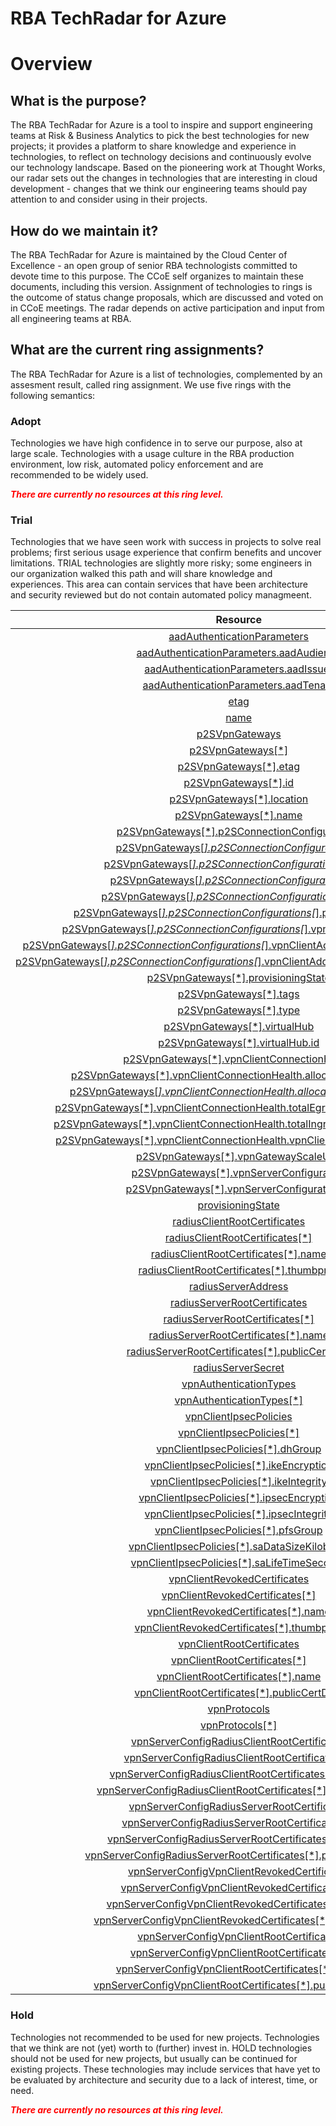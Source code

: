 
RBA TechRadar for Azure
=======================

# Overview

## What is the purpose?


The RBA TechRadar for Azure is a tool to inspire and support engineering teams at Risk & Business Analytics to pick the best technologies for new projects; it provides a platform to share knowledge and experience in technologies, to reflect on technology decisions and continuously evolve our technology landscape.  Based on the pioneering work at Thought Works, our radar sets out the changes in technologies that are interesting in cloud development - changes that we think our engineering teams should pay attention to and consider using in their projects.
## How do we maintain it?


The RBA TechRadar for Azure is maintained by the Cloud Center of Excellence - an open group of senior RBA technologists committed to devote time to this purpose.  The CCoE self organizes to maintain these documents, including this version.  Assignment of technologies to rings is the outcome of status change proposals, which are discussed and voted on in CCoE meetings.  The radar depends on active participation and input from all engineering teams at RBA.
## What are the current ring assignments?


The RBA TechRadar for Azure is a list of technologies, complemented by an assesment result, called ring assignment.  We use five rings with the following semantics:
### Adopt


Technologies we have high confidence in to serve our purpose, also at large scale.  Technologies with a usage culture in the RBA production environment, low risk, automated policy enforcement and are recommended to be widely used.  
  
***<font color="red"> There are currently no resources at this ring level. </font>***
### Trial


Technologies that we have seen work with success in projects to solve real problems;  first serious usage experience that confirm benefits and uncover limitations.  TRIAL technologies are slightly more risky; some engineers in our organization walked this path and will share knowledge and experiences.  This area can contain services that have been architecture and security reviewed but do not contain automated policy managmeent.  

|Resource|Description|Path|Status|
| :---: | :---: | :---: | :---: |
|[aadAuthenticationParameters](https://github.com/openrba/python-azure-techradar/blob/master/Microsoft.Network/vpnServerConfigurations/aadAuthenticationParameters/README.md)|UNKNOWN|Microsoft.Network/vpnServerConfigurations/aadAuthenticationParameters|TRIAL|
|[aadAuthenticationParameters.aadAudience](https://github.com/openrba/python-azure-techradar/blob/master/Microsoft.Network/vpnServerConfigurations/aadAuthenticationParameters.aadAudience/README.md)|UNKNOWN|Microsoft.Network/vpnServerConfigurations/aadAuthenticationParameters.aadAudience|TRIAL|
|[aadAuthenticationParameters.aadIssuer](https://github.com/openrba/python-azure-techradar/blob/master/Microsoft.Network/vpnServerConfigurations/aadAuthenticationParameters.aadIssuer/README.md)|UNKNOWN|Microsoft.Network/vpnServerConfigurations/aadAuthenticationParameters.aadIssuer|TRIAL|
|[aadAuthenticationParameters.aadTenant](https://github.com/openrba/python-azure-techradar/blob/master/Microsoft.Network/vpnServerConfigurations/aadAuthenticationParameters.aadTenant/README.md)|UNKNOWN|Microsoft.Network/vpnServerConfigurations/aadAuthenticationParameters.aadTenant|TRIAL|
|[etag](https://github.com/openrba/python-azure-techradar/blob/master/Microsoft.Network/vpnServerConfigurations/etag/README.md)|UNKNOWN|Microsoft.Network/vpnServerConfigurations/etag|TRIAL|
|[name](https://github.com/openrba/python-azure-techradar/blob/master/Microsoft.Network/vpnServerConfigurations/name/README.md)|UNKNOWN|Microsoft.Network/vpnServerConfigurations/name|TRIAL|
|[p2SVpnGateways](https://github.com/openrba/python-azure-techradar/blob/master/Microsoft.Network/vpnServerConfigurations/p2SVpnGateways/README.md)|UNKNOWN|Microsoft.Network/vpnServerConfigurations/p2SVpnGateways|TRIAL|
|[p2SVpnGateways[*]](https://github.com/openrba/python-azure-techradar/blob/master/Microsoft.Network/vpnServerConfigurations/p2SVpnGateways[*]/README.md)|UNKNOWN|Microsoft.Network/vpnServerConfigurations/p2SVpnGateways[*]|TRIAL|
|[p2SVpnGateways[*].etag](https://github.com/openrba/python-azure-techradar/blob/master/Microsoft.Network/vpnServerConfigurations/p2SVpnGateways[*].etag/README.md)|UNKNOWN|Microsoft.Network/vpnServerConfigurations/p2SVpnGateways[*].etag|TRIAL|
|[p2SVpnGateways[*].id](https://github.com/openrba/python-azure-techradar/blob/master/Microsoft.Network/vpnServerConfigurations/p2SVpnGateways[*].id/README.md)|UNKNOWN|Microsoft.Network/vpnServerConfigurations/p2SVpnGateways[*].id|TRIAL|
|[p2SVpnGateways[*].location](https://github.com/openrba/python-azure-techradar/blob/master/Microsoft.Network/vpnServerConfigurations/p2SVpnGateways[*].location/README.md)|UNKNOWN|Microsoft.Network/vpnServerConfigurations/p2SVpnGateways[*].location|TRIAL|
|[p2SVpnGateways[*].name](https://github.com/openrba/python-azure-techradar/blob/master/Microsoft.Network/vpnServerConfigurations/p2SVpnGateways[*].name/README.md)|UNKNOWN|Microsoft.Network/vpnServerConfigurations/p2SVpnGateways[*].name|TRIAL|
|[p2SVpnGateways[*].p2SConnectionConfigurations](https://github.com/openrba/python-azure-techradar/blob/master/Microsoft.Network/vpnServerConfigurations/p2SVpnGateways[*].p2SConnectionConfigurations/README.md)|UNKNOWN|Microsoft.Network/vpnServerConfigurations/p2SVpnGateways[*].p2SConnectionConfigurations|TRIAL|
|[p2SVpnGateways[*].p2SConnectionConfigurations[*]](https://github.com/openrba/python-azure-techradar/blob/master/Microsoft.Network/vpnServerConfigurations/p2SVpnGateways[*].p2SConnectionConfigurations[*]/README.md)|UNKNOWN|Microsoft.Network/vpnServerConfigurations/p2SVpnGateways[*].p2SConnectionConfigurations[*]|TRIAL|
|[p2SVpnGateways[*].p2SConnectionConfigurations[*].etag](https://github.com/openrba/python-azure-techradar/blob/master/Microsoft.Network/vpnServerConfigurations/p2SVpnGateways[*].p2SConnectionConfigurations[*].etag/README.md)|UNKNOWN|Microsoft.Network/vpnServerConfigurations/p2SVpnGateways[*].p2SConnectionConfigurations[*].etag|TRIAL|
|[p2SVpnGateways[*].p2SConnectionConfigurations[*].id](https://github.com/openrba/python-azure-techradar/blob/master/Microsoft.Network/vpnServerConfigurations/p2SVpnGateways[*].p2SConnectionConfigurations[*].id/README.md)|UNKNOWN|Microsoft.Network/vpnServerConfigurations/p2SVpnGateways[*].p2SConnectionConfigurations[*].id|TRIAL|
|[p2SVpnGateways[*].p2SConnectionConfigurations[*].name](https://github.com/openrba/python-azure-techradar/blob/master/Microsoft.Network/vpnServerConfigurations/p2SVpnGateways[*].p2SConnectionConfigurations[*].name/README.md)|UNKNOWN|Microsoft.Network/vpnServerConfigurations/p2SVpnGateways[*].p2SConnectionConfigurations[*].name|TRIAL|
|[p2SVpnGateways[*].p2SConnectionConfigurations[*].provisioningState](https://github.com/openrba/python-azure-techradar/blob/master/Microsoft.Network/vpnServerConfigurations/p2SVpnGateways[*].p2SConnectionConfigurations[*].provisioningState/README.md)|UNKNOWN|Microsoft.Network/vpnServerConfigurations/p2SVpnGateways[*].p2SConnectionConfigurations[*].provisioningState|TRIAL|
|[p2SVpnGateways[*].p2SConnectionConfigurations[*].vpnClientAddressPool](https://github.com/openrba/python-azure-techradar/blob/master/Microsoft.Network/vpnServerConfigurations/p2SVpnGateways[*].p2SConnectionConfigurations[*].vpnClientAddressPool/README.md)|UNKNOWN|Microsoft.Network/vpnServerConfigurations/p2SVpnGateways[*].p2SConnectionConfigurations[*].vpnClientAddressPool|TRIAL|
|[p2SVpnGateways[*].p2SConnectionConfigurations[*].vpnClientAddressPool.addressPrefixes](https://github.com/openrba/python-azure-techradar/blob/master/Microsoft.Network/vpnServerConfigurations/p2SVpnGateways[*].p2SConnectionConfigurations[*].vpnClientAddressPool.addressPrefixes/README.md)|UNKNOWN|Microsoft.Network/vpnServerConfigurations/p2SVpnGateways[*].p2SConnectionConfigurations[*].vpnClientAddressPool.addressPrefixes|TRIAL|
|[p2SVpnGateways[*].p2SConnectionConfigurations[*].vpnClientAddressPool.addressPrefixes[*]](https://github.com/openrba/python-azure-techradar/blob/master/Microsoft.Network/vpnServerConfigurations/p2SVpnGateways[*].p2SConnectionConfigurations[*].vpnClientAddressPool.addressPrefixes[*]/README.md)|UNKNOWN|Microsoft.Network/vpnServerConfigurations/p2SVpnGateways[*].p2SConnectionConfigurations[*].vpnClientAddressPool.addressPrefixes[*]|TRIAL|
|[p2SVpnGateways[*].provisioningState](https://github.com/openrba/python-azure-techradar/blob/master/Microsoft.Network/vpnServerConfigurations/p2SVpnGateways[*].provisioningState/README.md)|UNKNOWN|Microsoft.Network/vpnServerConfigurations/p2SVpnGateways[*].provisioningState|TRIAL|
|[p2SVpnGateways[*].tags](https://github.com/openrba/python-azure-techradar/blob/master/Microsoft.Network/vpnServerConfigurations/p2SVpnGateways[*].tags/README.md)|UNKNOWN|Microsoft.Network/vpnServerConfigurations/p2SVpnGateways[*].tags|TRIAL|
|[p2SVpnGateways[*].type](https://github.com/openrba/python-azure-techradar/blob/master/Microsoft.Network/vpnServerConfigurations/p2SVpnGateways[*].type/README.md)|UNKNOWN|Microsoft.Network/vpnServerConfigurations/p2SVpnGateways[*].type|TRIAL|
|[p2SVpnGateways[*].virtualHub](https://github.com/openrba/python-azure-techradar/blob/master/Microsoft.Network/vpnServerConfigurations/p2SVpnGateways[*].virtualHub/README.md)|UNKNOWN|Microsoft.Network/vpnServerConfigurations/p2SVpnGateways[*].virtualHub|TRIAL|
|[p2SVpnGateways[*].virtualHub.id](https://github.com/openrba/python-azure-techradar/blob/master/Microsoft.Network/vpnServerConfigurations/p2SVpnGateways[*].virtualHub.id/README.md)|UNKNOWN|Microsoft.Network/vpnServerConfigurations/p2SVpnGateways[*].virtualHub.id|TRIAL|
|[p2SVpnGateways[*].vpnClientConnectionHealth](https://github.com/openrba/python-azure-techradar/blob/master/Microsoft.Network/vpnServerConfigurations/p2SVpnGateways[*].vpnClientConnectionHealth/README.md)|UNKNOWN|Microsoft.Network/vpnServerConfigurations/p2SVpnGateways[*].vpnClientConnectionHealth|TRIAL|
|[p2SVpnGateways[*].vpnClientConnectionHealth.allocatedIpAddresses](https://github.com/openrba/python-azure-techradar/blob/master/Microsoft.Network/vpnServerConfigurations/p2SVpnGateways[*].vpnClientConnectionHealth.allocatedIpAddresses/README.md)|UNKNOWN|Microsoft.Network/vpnServerConfigurations/p2SVpnGateways[*].vpnClientConnectionHealth.allocatedIpAddresses|TRIAL|
|[p2SVpnGateways[*].vpnClientConnectionHealth.allocatedIpAddresses[*]](https://github.com/openrba/python-azure-techradar/blob/master/Microsoft.Network/vpnServerConfigurations/p2SVpnGateways[*].vpnClientConnectionHealth.allocatedIpAddresses[*]/README.md)|UNKNOWN|Microsoft.Network/vpnServerConfigurations/p2SVpnGateways[*].vpnClientConnectionHealth.allocatedIpAddresses[*]|TRIAL|
|[p2SVpnGateways[*].vpnClientConnectionHealth.totalEgressBytesTransferred](https://github.com/openrba/python-azure-techradar/blob/master/Microsoft.Network/vpnServerConfigurations/p2SVpnGateways[*].vpnClientConnectionHealth.totalEgressBytesTransferred/README.md)|UNKNOWN|Microsoft.Network/vpnServerConfigurations/p2SVpnGateways[*].vpnClientConnectionHealth.totalEgressBytesTransferred|TRIAL|
|[p2SVpnGateways[*].vpnClientConnectionHealth.totalIngressBytesTransferred](https://github.com/openrba/python-azure-techradar/blob/master/Microsoft.Network/vpnServerConfigurations/p2SVpnGateways[*].vpnClientConnectionHealth.totalIngressBytesTransferred/README.md)|UNKNOWN|Microsoft.Network/vpnServerConfigurations/p2SVpnGateways[*].vpnClientConnectionHealth.totalIngressBytesTransferred|TRIAL|
|[p2SVpnGateways[*].vpnClientConnectionHealth.vpnClientConnectionsCount](https://github.com/openrba/python-azure-techradar/blob/master/Microsoft.Network/vpnServerConfigurations/p2SVpnGateways[*].vpnClientConnectionHealth.vpnClientConnectionsCount/README.md)|UNKNOWN|Microsoft.Network/vpnServerConfigurations/p2SVpnGateways[*].vpnClientConnectionHealth.vpnClientConnectionsCount|TRIAL|
|[p2SVpnGateways[*].vpnGatewayScaleUnit](https://github.com/openrba/python-azure-techradar/blob/master/Microsoft.Network/vpnServerConfigurations/p2SVpnGateways[*].vpnGatewayScaleUnit/README.md)|UNKNOWN|Microsoft.Network/vpnServerConfigurations/p2SVpnGateways[*].vpnGatewayScaleUnit|TRIAL|
|[p2SVpnGateways[*].vpnServerConfiguration](https://github.com/openrba/python-azure-techradar/blob/master/Microsoft.Network/vpnServerConfigurations/p2SVpnGateways[*].vpnServerConfiguration/README.md)|UNKNOWN|Microsoft.Network/vpnServerConfigurations/p2SVpnGateways[*].vpnServerConfiguration|TRIAL|
|[p2SVpnGateways[*].vpnServerConfiguration.id](https://github.com/openrba/python-azure-techradar/blob/master/Microsoft.Network/vpnServerConfigurations/p2SVpnGateways[*].vpnServerConfiguration.id/README.md)|UNKNOWN|Microsoft.Network/vpnServerConfigurations/p2SVpnGateways[*].vpnServerConfiguration.id|TRIAL|
|[provisioningState](https://github.com/openrba/python-azure-techradar/blob/master/Microsoft.Network/vpnServerConfigurations/provisioningState/README.md)|UNKNOWN|Microsoft.Network/vpnServerConfigurations/provisioningState|TRIAL|
|[radiusClientRootCertificates](https://github.com/openrba/python-azure-techradar/blob/master/Microsoft.Network/vpnServerConfigurations/radiusClientRootCertificates/README.md)|UNKNOWN|Microsoft.Network/vpnServerConfigurations/radiusClientRootCertificates|TRIAL|
|[radiusClientRootCertificates[*]](https://github.com/openrba/python-azure-techradar/blob/master/Microsoft.Network/vpnServerConfigurations/radiusClientRootCertificates[*]/README.md)|UNKNOWN|Microsoft.Network/vpnServerConfigurations/radiusClientRootCertificates[*]|TRIAL|
|[radiusClientRootCertificates[*].name](https://github.com/openrba/python-azure-techradar/blob/master/Microsoft.Network/vpnServerConfigurations/radiusClientRootCertificates[*].name/README.md)|UNKNOWN|Microsoft.Network/vpnServerConfigurations/radiusClientRootCertificates[*].name|TRIAL|
|[radiusClientRootCertificates[*].thumbprint](https://github.com/openrba/python-azure-techradar/blob/master/Microsoft.Network/vpnServerConfigurations/radiusClientRootCertificates[*].thumbprint/README.md)|UNKNOWN|Microsoft.Network/vpnServerConfigurations/radiusClientRootCertificates[*].thumbprint|TRIAL|
|[radiusServerAddress](https://github.com/openrba/python-azure-techradar/blob/master/Microsoft.Network/vpnServerConfigurations/radiusServerAddress/README.md)|UNKNOWN|Microsoft.Network/vpnServerConfigurations/radiusServerAddress|TRIAL|
|[radiusServerRootCertificates](https://github.com/openrba/python-azure-techradar/blob/master/Microsoft.Network/vpnServerConfigurations/radiusServerRootCertificates/README.md)|UNKNOWN|Microsoft.Network/vpnServerConfigurations/radiusServerRootCertificates|TRIAL|
|[radiusServerRootCertificates[*]](https://github.com/openrba/python-azure-techradar/blob/master/Microsoft.Network/vpnServerConfigurations/radiusServerRootCertificates[*]/README.md)|UNKNOWN|Microsoft.Network/vpnServerConfigurations/radiusServerRootCertificates[*]|TRIAL|
|[radiusServerRootCertificates[*].name](https://github.com/openrba/python-azure-techradar/blob/master/Microsoft.Network/vpnServerConfigurations/radiusServerRootCertificates[*].name/README.md)|UNKNOWN|Microsoft.Network/vpnServerConfigurations/radiusServerRootCertificates[*].name|TRIAL|
|[radiusServerRootCertificates[*].publicCertData](https://github.com/openrba/python-azure-techradar/blob/master/Microsoft.Network/vpnServerConfigurations/radiusServerRootCertificates[*].publicCertData/README.md)|UNKNOWN|Microsoft.Network/vpnServerConfigurations/radiusServerRootCertificates[*].publicCertData|TRIAL|
|[radiusServerSecret](https://github.com/openrba/python-azure-techradar/blob/master/Microsoft.Network/vpnServerConfigurations/radiusServerSecret/README.md)|UNKNOWN|Microsoft.Network/vpnServerConfigurations/radiusServerSecret|TRIAL|
|[vpnAuthenticationTypes](https://github.com/openrba/python-azure-techradar/blob/master/Microsoft.Network/vpnServerConfigurations/vpnAuthenticationTypes/README.md)|UNKNOWN|Microsoft.Network/vpnServerConfigurations/vpnAuthenticationTypes|TRIAL|
|[vpnAuthenticationTypes[*]](https://github.com/openrba/python-azure-techradar/blob/master/Microsoft.Network/vpnServerConfigurations/vpnAuthenticationTypes[*]/README.md)|UNKNOWN|Microsoft.Network/vpnServerConfigurations/vpnAuthenticationTypes[*]|TRIAL|
|[vpnClientIpsecPolicies](https://github.com/openrba/python-azure-techradar/blob/master/Microsoft.Network/vpnServerConfigurations/vpnClientIpsecPolicies/README.md)|UNKNOWN|Microsoft.Network/vpnServerConfigurations/vpnClientIpsecPolicies|TRIAL|
|[vpnClientIpsecPolicies[*]](https://github.com/openrba/python-azure-techradar/blob/master/Microsoft.Network/vpnServerConfigurations/vpnClientIpsecPolicies[*]/README.md)|UNKNOWN|Microsoft.Network/vpnServerConfigurations/vpnClientIpsecPolicies[*]|TRIAL|
|[vpnClientIpsecPolicies[*].dhGroup](https://github.com/openrba/python-azure-techradar/blob/master/Microsoft.Network/vpnServerConfigurations/vpnClientIpsecPolicies[*].dhGroup/README.md)|UNKNOWN|Microsoft.Network/vpnServerConfigurations/vpnClientIpsecPolicies[*].dhGroup|TRIAL|
|[vpnClientIpsecPolicies[*].ikeEncryption](https://github.com/openrba/python-azure-techradar/blob/master/Microsoft.Network/vpnServerConfigurations/vpnClientIpsecPolicies[*].ikeEncryption/README.md)|UNKNOWN|Microsoft.Network/vpnServerConfigurations/vpnClientIpsecPolicies[*].ikeEncryption|TRIAL|
|[vpnClientIpsecPolicies[*].ikeIntegrity](https://github.com/openrba/python-azure-techradar/blob/master/Microsoft.Network/vpnServerConfigurations/vpnClientIpsecPolicies[*].ikeIntegrity/README.md)|UNKNOWN|Microsoft.Network/vpnServerConfigurations/vpnClientIpsecPolicies[*].ikeIntegrity|TRIAL|
|[vpnClientIpsecPolicies[*].ipsecEncryption](https://github.com/openrba/python-azure-techradar/blob/master/Microsoft.Network/vpnServerConfigurations/vpnClientIpsecPolicies[*].ipsecEncryption/README.md)|UNKNOWN|Microsoft.Network/vpnServerConfigurations/vpnClientIpsecPolicies[*].ipsecEncryption|TRIAL|
|[vpnClientIpsecPolicies[*].ipsecIntegrity](https://github.com/openrba/python-azure-techradar/blob/master/Microsoft.Network/vpnServerConfigurations/vpnClientIpsecPolicies[*].ipsecIntegrity/README.md)|UNKNOWN|Microsoft.Network/vpnServerConfigurations/vpnClientIpsecPolicies[*].ipsecIntegrity|TRIAL|
|[vpnClientIpsecPolicies[*].pfsGroup](https://github.com/openrba/python-azure-techradar/blob/master/Microsoft.Network/vpnServerConfigurations/vpnClientIpsecPolicies[*].pfsGroup/README.md)|UNKNOWN|Microsoft.Network/vpnServerConfigurations/vpnClientIpsecPolicies[*].pfsGroup|TRIAL|
|[vpnClientIpsecPolicies[*].saDataSizeKilobytes](https://github.com/openrba/python-azure-techradar/blob/master/Microsoft.Network/vpnServerConfigurations/vpnClientIpsecPolicies[*].saDataSizeKilobytes/README.md)|UNKNOWN|Microsoft.Network/vpnServerConfigurations/vpnClientIpsecPolicies[*].saDataSizeKilobytes|TRIAL|
|[vpnClientIpsecPolicies[*].saLifeTimeSeconds](https://github.com/openrba/python-azure-techradar/blob/master/Microsoft.Network/vpnServerConfigurations/vpnClientIpsecPolicies[*].saLifeTimeSeconds/README.md)|UNKNOWN|Microsoft.Network/vpnServerConfigurations/vpnClientIpsecPolicies[*].saLifeTimeSeconds|TRIAL|
|[vpnClientRevokedCertificates](https://github.com/openrba/python-azure-techradar/blob/master/Microsoft.Network/vpnServerConfigurations/vpnClientRevokedCertificates/README.md)|UNKNOWN|Microsoft.Network/vpnServerConfigurations/vpnClientRevokedCertificates|TRIAL|
|[vpnClientRevokedCertificates[*]](https://github.com/openrba/python-azure-techradar/blob/master/Microsoft.Network/vpnServerConfigurations/vpnClientRevokedCertificates[*]/README.md)|UNKNOWN|Microsoft.Network/vpnServerConfigurations/vpnClientRevokedCertificates[*]|TRIAL|
|[vpnClientRevokedCertificates[*].name](https://github.com/openrba/python-azure-techradar/blob/master/Microsoft.Network/vpnServerConfigurations/vpnClientRevokedCertificates[*].name/README.md)|UNKNOWN|Microsoft.Network/vpnServerConfigurations/vpnClientRevokedCertificates[*].name|TRIAL|
|[vpnClientRevokedCertificates[*].thumbprint](https://github.com/openrba/python-azure-techradar/blob/master/Microsoft.Network/vpnServerConfigurations/vpnClientRevokedCertificates[*].thumbprint/README.md)|UNKNOWN|Microsoft.Network/vpnServerConfigurations/vpnClientRevokedCertificates[*].thumbprint|TRIAL|
|[vpnClientRootCertificates](https://github.com/openrba/python-azure-techradar/blob/master/Microsoft.Network/vpnServerConfigurations/vpnClientRootCertificates/README.md)|UNKNOWN|Microsoft.Network/vpnServerConfigurations/vpnClientRootCertificates|TRIAL|
|[vpnClientRootCertificates[*]](https://github.com/openrba/python-azure-techradar/blob/master/Microsoft.Network/vpnServerConfigurations/vpnClientRootCertificates[*]/README.md)|UNKNOWN|Microsoft.Network/vpnServerConfigurations/vpnClientRootCertificates[*]|TRIAL|
|[vpnClientRootCertificates[*].name](https://github.com/openrba/python-azure-techradar/blob/master/Microsoft.Network/vpnServerConfigurations/vpnClientRootCertificates[*].name/README.md)|UNKNOWN|Microsoft.Network/vpnServerConfigurations/vpnClientRootCertificates[*].name|TRIAL|
|[vpnClientRootCertificates[*].publicCertData](https://github.com/openrba/python-azure-techradar/blob/master/Microsoft.Network/vpnServerConfigurations/vpnClientRootCertificates[*].publicCertData/README.md)|UNKNOWN|Microsoft.Network/vpnServerConfigurations/vpnClientRootCertificates[*].publicCertData|TRIAL|
|[vpnProtocols](https://github.com/openrba/python-azure-techradar/blob/master/Microsoft.Network/vpnServerConfigurations/vpnProtocols/README.md)|UNKNOWN|Microsoft.Network/vpnServerConfigurations/vpnProtocols|TRIAL|
|[vpnProtocols[*]](https://github.com/openrba/python-azure-techradar/blob/master/Microsoft.Network/vpnServerConfigurations/vpnProtocols[*]/README.md)|UNKNOWN|Microsoft.Network/vpnServerConfigurations/vpnProtocols[*]|TRIAL|
|[vpnServerConfigRadiusClientRootCertificates](https://github.com/openrba/python-azure-techradar/blob/master/Microsoft.Network/vpnServerConfigurations/vpnServerConfigRadiusClientRootCertificates/README.md)|UNKNOWN|Microsoft.Network/vpnServerConfigurations/vpnServerConfigRadiusClientRootCertificates|TRIAL|
|[vpnServerConfigRadiusClientRootCertificates[*]](https://github.com/openrba/python-azure-techradar/blob/master/Microsoft.Network/vpnServerConfigurations/vpnServerConfigRadiusClientRootCertificates[*]/README.md)|UNKNOWN|Microsoft.Network/vpnServerConfigurations/vpnServerConfigRadiusClientRootCertificates[*]|TRIAL|
|[vpnServerConfigRadiusClientRootCertificates[*].name](https://github.com/openrba/python-azure-techradar/blob/master/Microsoft.Network/vpnServerConfigurations/vpnServerConfigRadiusClientRootCertificates[*].name/README.md)|UNKNOWN|Microsoft.Network/vpnServerConfigurations/vpnServerConfigRadiusClientRootCertificates[*].name|TRIAL|
|[vpnServerConfigRadiusClientRootCertificates[*].thumbprint](https://github.com/openrba/python-azure-techradar/blob/master/Microsoft.Network/vpnServerConfigurations/vpnServerConfigRadiusClientRootCertificates[*].thumbprint/README.md)|UNKNOWN|Microsoft.Network/vpnServerConfigurations/vpnServerConfigRadiusClientRootCertificates[*].thumbprint|TRIAL|
|[vpnServerConfigRadiusServerRootCertificates](https://github.com/openrba/python-azure-techradar/blob/master/Microsoft.Network/vpnServerConfigurations/vpnServerConfigRadiusServerRootCertificates/README.md)|UNKNOWN|Microsoft.Network/vpnServerConfigurations/vpnServerConfigRadiusServerRootCertificates|TRIAL|
|[vpnServerConfigRadiusServerRootCertificates[*]](https://github.com/openrba/python-azure-techradar/blob/master/Microsoft.Network/vpnServerConfigurations/vpnServerConfigRadiusServerRootCertificates[*]/README.md)|UNKNOWN|Microsoft.Network/vpnServerConfigurations/vpnServerConfigRadiusServerRootCertificates[*]|TRIAL|
|[vpnServerConfigRadiusServerRootCertificates[*].name](https://github.com/openrba/python-azure-techradar/blob/master/Microsoft.Network/vpnServerConfigurations/vpnServerConfigRadiusServerRootCertificates[*].name/README.md)|UNKNOWN|Microsoft.Network/vpnServerConfigurations/vpnServerConfigRadiusServerRootCertificates[*].name|TRIAL|
|[vpnServerConfigRadiusServerRootCertificates[*].publicCertData](https://github.com/openrba/python-azure-techradar/blob/master/Microsoft.Network/vpnServerConfigurations/vpnServerConfigRadiusServerRootCertificates[*].publicCertData/README.md)|UNKNOWN|Microsoft.Network/vpnServerConfigurations/vpnServerConfigRadiusServerRootCertificates[*].publicCertData|TRIAL|
|[vpnServerConfigVpnClientRevokedCertificates](https://github.com/openrba/python-azure-techradar/blob/master/Microsoft.Network/vpnServerConfigurations/vpnServerConfigVpnClientRevokedCertificates/README.md)|UNKNOWN|Microsoft.Network/vpnServerConfigurations/vpnServerConfigVpnClientRevokedCertificates|TRIAL|
|[vpnServerConfigVpnClientRevokedCertificates[*]](https://github.com/openrba/python-azure-techradar/blob/master/Microsoft.Network/vpnServerConfigurations/vpnServerConfigVpnClientRevokedCertificates[*]/README.md)|UNKNOWN|Microsoft.Network/vpnServerConfigurations/vpnServerConfigVpnClientRevokedCertificates[*]|TRIAL|
|[vpnServerConfigVpnClientRevokedCertificates[*].name](https://github.com/openrba/python-azure-techradar/blob/master/Microsoft.Network/vpnServerConfigurations/vpnServerConfigVpnClientRevokedCertificates[*].name/README.md)|UNKNOWN|Microsoft.Network/vpnServerConfigurations/vpnServerConfigVpnClientRevokedCertificates[*].name|TRIAL|
|[vpnServerConfigVpnClientRevokedCertificates[*].thumbprint](https://github.com/openrba/python-azure-techradar/blob/master/Microsoft.Network/vpnServerConfigurations/vpnServerConfigVpnClientRevokedCertificates[*].thumbprint/README.md)|UNKNOWN|Microsoft.Network/vpnServerConfigurations/vpnServerConfigVpnClientRevokedCertificates[*].thumbprint|TRIAL|
|[vpnServerConfigVpnClientRootCertificates](https://github.com/openrba/python-azure-techradar/blob/master/Microsoft.Network/vpnServerConfigurations/vpnServerConfigVpnClientRootCertificates/README.md)|UNKNOWN|Microsoft.Network/vpnServerConfigurations/vpnServerConfigVpnClientRootCertificates|TRIAL|
|[vpnServerConfigVpnClientRootCertificates[*]](https://github.com/openrba/python-azure-techradar/blob/master/Microsoft.Network/vpnServerConfigurations/vpnServerConfigVpnClientRootCertificates[*]/README.md)|UNKNOWN|Microsoft.Network/vpnServerConfigurations/vpnServerConfigVpnClientRootCertificates[*]|TRIAL|
|[vpnServerConfigVpnClientRootCertificates[*].name](https://github.com/openrba/python-azure-techradar/blob/master/Microsoft.Network/vpnServerConfigurations/vpnServerConfigVpnClientRootCertificates[*].name/README.md)|UNKNOWN|Microsoft.Network/vpnServerConfigurations/vpnServerConfigVpnClientRootCertificates[*].name|TRIAL|
|[vpnServerConfigVpnClientRootCertificates[*].publicCertData](https://github.com/openrba/python-azure-techradar/blob/master/Microsoft.Network/vpnServerConfigurations/vpnServerConfigVpnClientRootCertificates[*].publicCertData/README.md)|UNKNOWN|Microsoft.Network/vpnServerConfigurations/vpnServerConfigVpnClientRootCertificates[*].publicCertData|TRIAL|

### Hold


Technologies not recommended to be used for new projects. Technologies that we think are not (yet) worth to (further) invest in.  HOLD technologies should not be used for new projects, but usually can be continued for existing projects.  These technologies may include services that have yet to be evaluated by architecture and security due to a lack of interest, time, or need.  
  
***<font color="red"> There are currently no resources at this ring level. </font>***